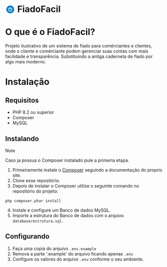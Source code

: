 # <img alt="Ícone FiadoFacil" src="public/img/fiado-logo.png" width="32" style="vertical-align: bottom"> FiadoFacil

# O que é o FiadoFacil?

Projeto ilustrativo de um sistema de fiado para comérciantes e clientes,
onde o cliente e comérciante podem gerenciar suas contas com mais facilidade e transparência.
Substituindo a antiga caderneta de fiado por algo mais moderno.

# Instalação

## Requisitos
- PHP 8.2 ou superior
- Composer
- MySQL

## Instalando

> [!NOTE]
> Caso ja possua o Composer instalado pule a primeria etapa.

1. Primeiramente instale o [Composer](https://getcomposer.org/) seguindo a documentação do proprio site.
2. Clone esse repositório.
3. Depois de instalar o Composer utilize o seguinte comando no repositório do projeto:

```
php composer.phar install
```
4. Instale e configure um Banco de dados MySQL.
5. Importe a estrutura do Banco de dados com o arquivo `database/estrutura.sql`.

## Configurando

1. Faça uma copia do arquivo `.env.example`
2. Remova a parte '.example' do arquivo ficando apenas `.env`
3. Configure os valores do arquivo `.env` conforme o seu ambiente.
